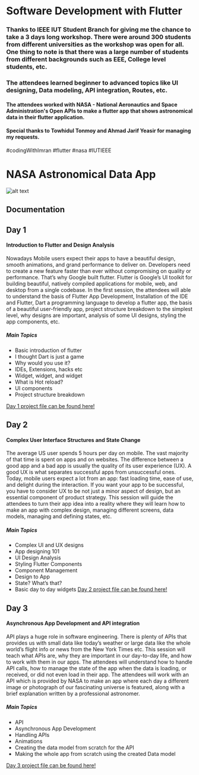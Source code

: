 # Software Development with Flutter

### Thanks to IEEE IUT Student Branch for giving me the chance to take a 3 days long workshop. There were around 300 students from different universities as the workshop was open for all. One thing to note is that there was a large number of students from different backgrounds such as EEE, College level students, etc. 

### The attendees learned beginner to advanced topics like UI designing, Data modeling, API integration, Routes, etc. 

#### The attendees worked with NASA - National Aeronautics and Space Administration's Open APIs to make a flutter app that shows astronomical data in their flutter application. 

#### Special thanks to Towhidul Tonmoy and Ahmad Jarif Yeasir for managing my requests. 
#codingWithImran #flutter #nasa #IUTIEEE

# NASA Astronomical Data App
![alt text](https://i.ibb.co/KFyGvdN/IUT-IEEE-Day-3.png "Logo Title Text 1")

## Documentation
## Day 1
#### Introduction to Flutter and Design Analysis
Nowadays Mobile users expect their apps to have a beautiful design, smooth animations, and grand performance to deliver on. Developers need to create a new feature faster than ever without compromising on quality or performance. That’s why Google built flutter. Flutter is Google’s UI toolkit for building beautiful, natively
compiled applications for mobile, web, and desktop from a single codebase. In the first session, the attendees will able to understand the basis of Flutter App Development, Installation of the IDE and Flutter, Dart a programming language to develop a flutter app, the basis of a beautiful user-friendly app, project structure breakdown to the simplest level, why designs are important, analysis of some UI designs, styling the app components, etc. 
##### Main Topics
- Basic introduction of flutter
- I thought Dart is just a game
- Why would you use it?
- IDEs, Extensions, hacks etc
- Widget, widget, and widget
- What is Hot reload?
- UI components
- Project structure breakdown

[Day 1 project file can be found here!](https://github.com/ImranSefat/Software-Development-with-Flutter/tree/main/day_1)


## Day 2
#### Complex User Interface Structures and State Change
The average US user spends 5 hours per day on mobile. The vast majority of that time is spent on apps and on websites. The difference between a good app and a bad app is usually the quality of its user experience (UX). A good UX is what separates successful apps from unsuccessful ones. Today, mobile users expect a lot from an app: fast loading time, ease of use, and delight during the interaction. If you want your app to be successful, you have to consider UX to be not just a minor aspect of design, but an essential component of product strategy. This session will guide the attendees to turn their app idea into a reality where they will learn how to
make an app with complex design, managing different screens, data models, managing and defining states, etc.
##### Main Topics
- Complex UI and UX designs
- App designing 101
- UI Design Analysis
- Styling Flutter Components
- Component Management
- Design to App
- State? What’s that?
- Basic day to day widgets
[Day 2 project file can be found here!](https://github.com/ImranSefat/Software-Development-with-Flutter/tree/main/day_2)

## Day 3 
#### Asynchronous App Development and API integration
API plays a huge role in software engineering. There is plenty of APIs that provides us with small data like today’s weather or large data like the whole world’s flight info or news from the New York Times etc. This session will teach what APIs are, why they are important in our day-to-day life, and how to work with them in our apps. The attendees will understand how to handle API calls, how to manage the state of the app when the data is loading, or received, or did not even load in their app. The attendees will work with an API which is
provided by NASA to make an app where each day a different image or photograph of our fascinating universe is featured, along with a brief explanation written by a professional astronomer.

##### Main Topics
- API
- Asynchronous App Development
- Handling APIs
- Animations
- Creating the data model from scratch for the API
- Making the whole app from scratch using the created Data model

[Day 3 project file can be found here!](https://github.com/ImranSefat/Software-Development-with-Flutter/tree/main/day_3)







